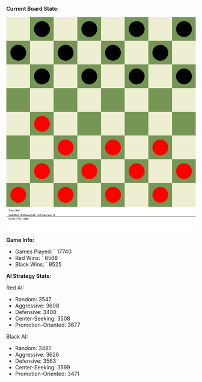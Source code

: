 
**Current Board State:**  
<!-- START_GIF -->
![Checkers Game](./checkers_game.gif)
<!-- END_GIF -->

**Game Info:**  
- Games Played: `<!-- GAMES_PLAYED --> 17740
- Red Wins: `<!-- RED_WINS --> 6568
- Black Wins: `<!-- BLACK_WINS --> 9525

<!-- AI_STATS -->
**AI Strategy Stats:**

Red AI:
- Random: 3547
- Aggressive: 3608
- Defensive: 3400
- Center-Seeking: 3508
- Promotion-Oriented: 3677

Black AI:
- Random: 3481
- Aggressive: 3626
- Defensive: 3563
- Center-Seeking: 3599
- Promotion-Oriented: 3471
